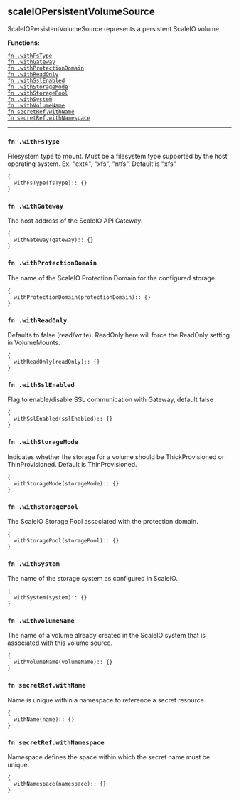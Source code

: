 
## scaleIOPersistentVolumeSource
ScaleIOPersistentVolumeSource represents a persistent ScaleIO volume

**Functions:**

[`fn .withFsType`](#fn-withfstype)  
[`fn .withGateway`](#fn-withgateway)  
[`fn .withProtectionDomain`](#fn-withprotectiondomain)  
[`fn .withReadOnly`](#fn-withreadonly)  
[`fn .withSslEnabled`](#fn-withsslenabled)  
[`fn .withStorageMode`](#fn-withstoragemode)  
[`fn .withStoragePool`](#fn-withstoragepool)  
[`fn .withSystem`](#fn-withsystem)  
[`fn .withVolumeName`](#fn-withvolumename)  
[`fn secretRef.withName`](#fn-secretrefwithname)  
[`fn secretRef.withNamespace`](#fn-secretrefwithnamespace)  

---


### `fn .withFsType`
Filesystem type to mount. Must be a filesystem type supported by the host operating system. Ex. "ext4", "xfs", "ntfs". Default is "xfs"
```jsonnet
{
  withFsType(fsType):: {}
}
```

### `fn .withGateway`
The host address of the ScaleIO API Gateway.
```jsonnet
{
  withGateway(gateway):: {}
}
```

### `fn .withProtectionDomain`
The name of the ScaleIO Protection Domain for the configured storage.
```jsonnet
{
  withProtectionDomain(protectionDomain):: {}
}
```

### `fn .withReadOnly`
Defaults to false (read/write). ReadOnly here will force the ReadOnly setting in VolumeMounts.
```jsonnet
{
  withReadOnly(readOnly):: {}
}
```

### `fn .withSslEnabled`
Flag to enable/disable SSL communication with Gateway, default false
```jsonnet
{
  withSslEnabled(sslEnabled):: {}
}
```

### `fn .withStorageMode`
Indicates whether the storage for a volume should be ThickProvisioned or ThinProvisioned. Default is ThinProvisioned.
```jsonnet
{
  withStorageMode(storageMode):: {}
}
```

### `fn .withStoragePool`
The ScaleIO Storage Pool associated with the protection domain.
```jsonnet
{
  withStoragePool(storagePool):: {}
}
```

### `fn .withSystem`
The name of the storage system as configured in ScaleIO.
```jsonnet
{
  withSystem(system):: {}
}
```

### `fn .withVolumeName`
The name of a volume already created in the ScaleIO system that is associated with this volume source.
```jsonnet
{
  withVolumeName(volumeName):: {}
}
```

### `fn secretRef.withName`
Name is unique within a namespace to reference a secret resource.
```jsonnet
{
  withName(name):: {}
}
```

### `fn secretRef.withNamespace`
Namespace defines the space within which the secret name must be unique.
```jsonnet
{
  withNamespace(namespace):: {}
}
```

